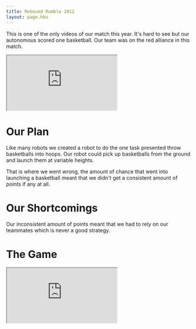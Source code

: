 ```yaml
---
title: Rebound Rumble 2012
layout: page.hbs
---
```


This is one of the only videos of our match this year. It's hard to see but our autonomous scored one basketball. Our team was on the red alliance in this match.

<div class="videowrapper">
  <iframe src="https://www.youtube.com/embed/V3YaV2gBIsE" allowfullscreen></iframe>
</div>

# Our Plan

Like many robots we created a robot to do the one task presented throw basketballs into hoops. Our robot could pick up basketballs from the ground and launch them at variable heights.

That is where we went wrong, the amount of chance that went into launching a basketball meant that we didn't get a consistent amount of points if any at all.

# Our Shortcomings

Our inconsistent amount of points meant that we had to rely on our teammates which is never a good strategy.

# The Game

<div class="videowrapper">
  <iframe src="https://www.youtube.com/embed/-bRXOTLQvoE" allowfullscreen></iframe>
</div>